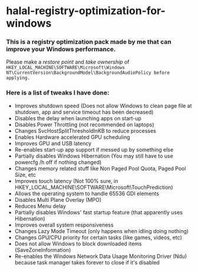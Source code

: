 # halal-registry-optimization-for-windows
### This is a registry optimization pack made by me that can improve your Windows performance.
Please make a *restore point* and *take ownership* of `HKEY_LOCAL_MACHINE\SOFTWARE\Microsoft\Windows NT\CurrentVersion\BackgroundModel\BackgroundAudioPolicy before applying.`

### **Here is a list of tweaks I have done:**
- Improves shutdown speed (Does not allow Windows to clean page file at shutdown, app and service timeout has been decreased)
- Disables the delay when launching apps on start-up
- Disables Power Throttling (not recommended on laptops)
- Changes SvcHostSplitThresholdInKB to reduce processes
- Enables Hardware accelerated GPU scheduling
- Improves GPU and USB latency
- Re-enables start-up app support if messed up by something else
- Partially disables Windows Hibernation (You may still have to use powercfg /h off if nothing changed)
- Changes memory related stuff like Non Paged Pool Quota, Paged Pool Size, etc
- Improves touch latency (Not 100% sure, in HKEY_LOCAL_MACHINE\SOFTWARE\Microsoft\TouchPrediction)
- Allows the operating system to handle 65536 GDI elements
- Disables Multi Plane Overlay (MPO)
- Reduces Menu delay
- Partially disables Windows' fast startup feature (that apparently uses Hibernation)
- Improves overall system responsiveness
- Changes Lazy Mode Timeout (only happens when idling doing nothing)
- Changes GPU/CPU priority for certain tasks (like games, videos, etc)
- Does not allow Windows to block downloaded items (SaveZoneInformation)
- Re-enables the Windows Network Data Usage Monitoring Driver (Ndu) because task manager takes forever to close if it's disabled
